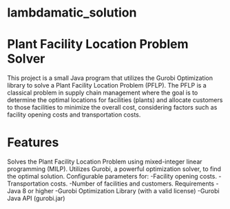 # lambdamatic_solution
# Plant Facility Location Problem Solver
This project is a small Java program that utilizes the Gurobi Optimization library to solve a Plant Facility Location Problem (PFLP). The PFLP is a classical problem in supply chain management where the goal is to determine the optimal locations for facilities (plants) and allocate customers to those facilities to minimize the overall cost, considering factors such as facility opening costs and transportation costs.

# Features
Solves the Plant Facility Location Problem using mixed-integer linear programming (MILP).
Utilizes Gurobi, a powerful optimization solver, to find the optimal solution.
Configurable parameters for:
-Facility opening costs.
-Transportation costs.
-Number of facilities and customers.
Requirements
-Java 8 or higher
-Gurobi Optimization Library (with a valid license)
-Gurobi Java API (gurobi.jar)

